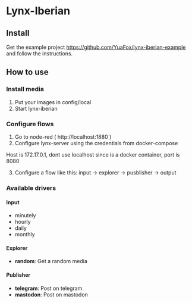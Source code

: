 # Lynx-Iberian

## Install

Get the example project https://github.com/YuaFox/lynx-iberian-example and follow the instructions.

## How to use

### Install media
1. Put your images in config/local
2. Start lynx-iberian

### Configure flows
1. Go to node-red ( http://localhost:1880 )
2. Configure lynx-server using the credentials from docker-compose

Host is 172.17.0.1, dont use localhost since is a docker container, port is 8080

3. Configure a flow like this: input -> explorer -> pusblisher -> output

### Available drivers

#### Input
- minutely
- hourly
- daily
- monthly

#### Explorer
- **random**: Get a random media

#### Publisher
- **telegram**: Post on telegram
- **mastodon**: Post on mastodon
